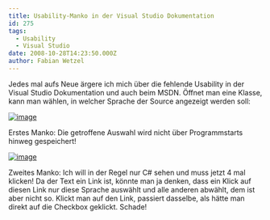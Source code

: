 ```yaml
---
title: Usability-Manko in der Visual Studio Dokumentation
id: 275
tags:
  - Usability
  - Visual Studio
date: 2008-10-28T14:23:50.000Z
author: Fabian Wetzel
---
```


Jedes mal aufs Neue ärgere ich mich über die fehlende Usability in der Visual Studio Dokumentation und auch beim MSDN. Öffnet man eine Klasse, kann man wählen, in welcher Sprache der Source angezeigt werden soll:

[![image](https://az275061.vo.msecnd.net/blogmedia/2008/10/image-thumb.png)](https://az275061.vo.msecnd.net/blogmedia/2008/10/image1.png) 

Erstes Manko: Die getroffene Auswahl wird nicht über Programmstarts hinweg gespeichert!

[![image](https://az275061.vo.msecnd.net/blogmedia/2008/10/image-thumb1.png)](https://az275061.vo.msecnd.net/blogmedia/2008/10/image2.png) 

Zweites Manko: Ich will in der Regel nur C# sehen und muss jetzt 4 mal klicken! Da der Text ein Link ist, könnte man ja denken, dass ein Klick auf diesen Link nur diese Sprache auswählt und alle anderen abwählt, dem ist aber nicht so. Klickt man auf den Link, passiert dasselbe, als hätte man direkt auf die Checkbox geklickt. Schade!


